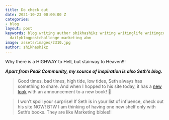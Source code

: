 ```yaml
---
title: Do check out
date: 2021-10-23 00:00:00 Z
categories:
- blog
layout: post
keywords: blog writing author shikhashikz writing writinglife writingcommunity dailyblogpost
  dailyblogpostchallenge marketing abm
image: assets/images/2310.jpg
author: shikhashikz
---
```


Why there is a HIGHWAY to Hell, but stairway to Heaven!!! 

***Apart from Peak Community, my source of inspiration is also Seth’s blog.***

>Good times, bad times, high tide, low tides, Seth always has something to share. And when I hopped to his site today, it has a [new look](https://www.sethgodin.com/) with an announcement to a new book! 📖

>I won’t spoil your surprise! If Seth is in your list of influence, check out his site NOW! BTW I am thinking of having one new shelf only with Seth’s books. They are like Marketing bibles!!
>
